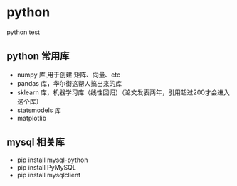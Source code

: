 # python
python test

## python 常用库

- numpy 库,用于创建 矩阵、向量、etc
- pandas 库，华尔街这帮人搞出来的库
- sklearn 库，机器学习库（线性回归）（论文发表两年，引用超过200才会进入这个库）
- statsmodels 库
- matplotlib

## mysql 相关库
- pip install mysql-python
- pip install PyMySQL
- pip install mysqlclient

